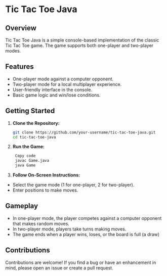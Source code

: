 # Tic Tac Toe Java

## Overview

Tic Tac Toe Java is a simple console-based implementation of the classic Tic Tac Toe game. The game supports both one-player and two-player modes.

## Features

- One-player mode against a computer opponent.
- Two-player mode for a local multiplayer experience.
- User-friendly interface in the console.
- Basic game logic and win/lose conditions.

## Getting Started

1. **Clone the Repository:**
   ```bash
   git clone https://github.com/your-username/tic-tac-toe-java.git
   cd tic-tac-toe-java
2. **Run the Game:**
   ```bash
    Copy code
    javac Game.java
    java Game
3. **Follow On-Screen Instructions:**
- Select the game mode (1 for one-player, 2 for two-player).
- Enter positions to make moves.

## Gameplay
- In one-player mode, the player competes against a computer opponent that makes random moves.
- In two-player mode, players take turns making moves.
- The game ends when a player wins, loses, or the board is full (a draw)

## Contributions
Contributions are welcome! If you find a bug or have an enhancement in mind, please open an issue or create a pull request.

